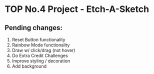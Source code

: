 # TOP No.4 Project - Etch-A-Sketch

## Pending changes:
1. Reset Button functionality
2. Rainbow Mode functionality
3. Draw w/ click/drag (not hover)
4. Do Extra Credit Challenges
5. Improve styling / decoration
6. Add background
